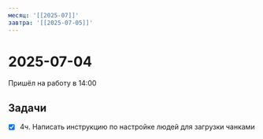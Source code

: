 ```yaml
---
месяц: '[[2025-07]]'
завтра: '[[2025-07-05]]'
---
```


# 2025-07-04

Пришёл на работу в 14:00

## Задачи

 - [x] 4ч. Написать инструкцию по настройке людей для загрузки чанками
